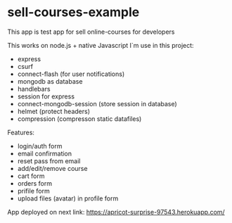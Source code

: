 # sell-courses-example
This app is test app for sell online-courses for developers

This works on node.js + native Javascript
I`m use in this project:
- express
- csurf
- connect-flash (for user notifications)
- mongodb as database
- handlebars
- session for express
- connect-mongodb-session (store session in database)
- helmet (protect headers)
- compression (compresson static datafiles)

Features:
- login/auth form
- email confirmation
- reset pass from email
- add/edit/remove course
- cart form
- orders form
- prifile form
- upload files (avatar) in profile form

App deployed on next link: https://apricot-surprise-97543.herokuapp.com/
